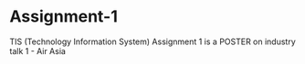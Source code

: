 # Assignment-1
TIS (Technology Information System)
Assignment 1 is a POSTER on industry talk 1 - Air Asia
